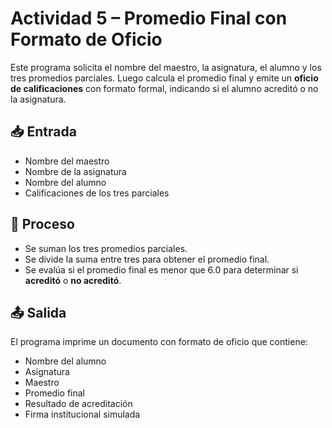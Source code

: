 # Actividad 5 – Promedio Final con Formato de Oficio

Este programa solicita el nombre del maestro, la asignatura, el alumno y los tres promedios parciales. Luego calcula el promedio final y emite un **oficio de calificaciones** con formato formal, indicando si el alumno acreditó o no la asignatura.

## 📥 Entrada

- Nombre del maestro
- Nombre de la asignatura
- Nombre del alumno
- Calificaciones de los tres parciales

## 🧮 Proceso

- Se suman los tres promedios parciales.
- Se divide la suma entre tres para obtener el promedio final.
- Se evalúa si el promedio final es menor que 6.0 para determinar si **acreditó** o **no acreditó**.

## 📤 Salida

El programa imprime un documento con formato de oficio que contiene:
- Nombre del alumno
- Asignatura
- Maestro
- Promedio final
- Resultado de acreditación
- Firma institucional simulada
